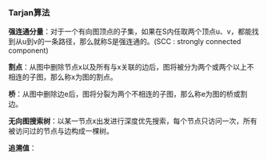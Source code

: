 ### Tarjan算法

**强连通分量**：对于一个有向图顶点的子集，如果在S内任取两个顶点u、v，都能找到从u到v的一条路径，那么就称S是强连通的。(SCC : strongly connected component)

**割点**：从图中删除节点x以及所有与x关联的边后，图将被分为两个或两个以上不相连的子图，那么称x为图的割点。

**桥**：从图中删除边e后，图将分裂为两个不相连的子图，那么称e为图的桥或割边。

**无向图搜索树**：以某一节点x出发进行深度优先搜索，每个节点只访问一次，所有被访问过的节点与边构成一棵树。

**追溯值**：